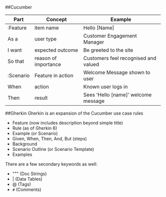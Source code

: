
##Cucumber

| Part | Concept | Example |
| --- |  --- | --- |
| :Feature |  item name | Hello [Name] |
| As a |  user type | Customer Engagement Manager |
| I want |  expected outcome | Be greeted to the site |
| So that |  reason of importance | Customers feel recognised and valued |
| :Scenario |  Feature in action | Welcome Message shown to user |
| When |  action | Known user logs in |
| Then |  result | Sees 'Hello [name]' welcome message  |


##Gherkin
Gherkin is an expansion of the Cucumber use case rules

- Feature (now includes description beyond simple title)
- Rule (as of Gherkin 6)
- Example (or Scenario)
- Given, When, Then, And, But (steps)
- Background
- Scenario Outline (or Scenario Template)
- Examples

There are a few secondary keywords as well:
- """ (Doc Strings)
- | (Data Tables)
- @ (Tags)
- `#` (Comments)
